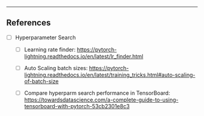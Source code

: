 
------------------------------------------------------------------------------
## References
- [ ] Hyperparameter Search
    - [ ] Learning rate finder: https://pytorch-lightning.readthedocs.io/en/latest/lr_finder.html
    - [ ] Auto Scaling batch sizes: https://pytorch-lightning.readthedocs.io/en/latest/training_tricks.html#auto-scaling-of-batch-size
    - [ ] Compare hyperparm search performance in TensorBoard: https://towardsdatascience.com/a-complete-guide-to-using-tensorboard-with-pytorch-53cb2301e8c3

